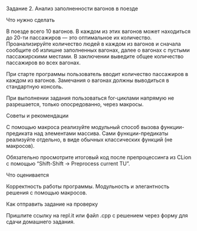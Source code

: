 Задание 2. Анализ заполненности вагонов в поезде


Что нужно сделать

В поезде всего 10 вагонов. В каждом из этих вагонов может находиться до 20-ти пассажиров — это оптимальное их количество. Проанализируйте количество людей в каждом из вагонов и сначала сообщите об излишне заполненных вагонах, далее о вагонах с пустыми пассажирскими местами. В заключении выведите общее количество пассажиров во всех вагонах.

При старте программы пользователь вводит количество пассажиров в каждом из вагонов. Замечания о вагонах должны выводиться в стандартную консоль.

При выполнении задания пользоваться for-циклами напрямую не разрешается, только опосредованно, через макросы.



Советы и рекомендации

С помощью макроса реализуйте модульный способ вызова функции-предиката над элементами массива. Сами функции-предикаты реализуйте отдельно, в виде обычных классических функций (не макросов).

Обязательно просмотрите итоговый код после препроцессинга из CLion с помощью “Shift-Shift -> Preprocess current TU”.



Что оценивается

Корректность работы программы. Модульность и элегантность решения с помощью макросов.



Как отправить задание на проверку

Пришлите ссылку на repl.it или файл .срр с решением через форму для сдачи домашнего задания.

